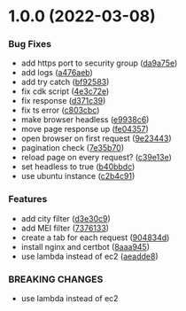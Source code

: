 # 1.0.0 (2022-03-08)


### Bug Fixes

* add https port to security group ([da9a75e](https://github.com/rfoel/cnpj/commit/da9a75ede6e7d0f4881b0c47997572830923a8d2))
* add logs ([a476aeb](https://github.com/rfoel/cnpj/commit/a476aeb0c2ac10f678fbdfd345b3162228ffed2a))
* add try catch ([bf92583](https://github.com/rfoel/cnpj/commit/bf9258312c161c22bb5f98de3a1a2657ec4e5172))
* fix cdk script ([4e3c72e](https://github.com/rfoel/cnpj/commit/4e3c72e0f5b389aa89a644d5ee2de9473ff08868))
* fix response ([d371c39](https://github.com/rfoel/cnpj/commit/d371c39b3b3f266b8602e57554017beadf254020))
* fix ts error ([c803cbc](https://github.com/rfoel/cnpj/commit/c803cbcb99e2f9341cd06ef824d490f6a1fc5c0b))
* make browser headless ([e9938c6](https://github.com/rfoel/cnpj/commit/e9938c61f35463bd4f81bae9f893d35f9d12b724))
* move page response up ([fe04357](https://github.com/rfoel/cnpj/commit/fe04357f642405e59b2318f52a8c63c9f9d4af9b))
* open browser on first request ([9e23443](https://github.com/rfoel/cnpj/commit/9e23443fea34c0d33f0cde66af76580625930198))
* pagination check ([7e35b70](https://github.com/rfoel/cnpj/commit/7e35b70ffb97ca67e16871742b99e04dabc81884))
* reload page on every request? ([c39e13e](https://github.com/rfoel/cnpj/commit/c39e13e5c6d9da8b1b9cdfa44101fe75e48c897a))
* set headless to true ([b40bbdc](https://github.com/rfoel/cnpj/commit/b40bbdcf5f9c174e9bc57c910fe963fc5b836c66))
* use ubuntu instance ([c2b4c91](https://github.com/rfoel/cnpj/commit/c2b4c91c523469df87b3a2fc9d7566423d3da4b7))


### Features

* add city filter ([d3e30c9](https://github.com/rfoel/cnpj/commit/d3e30c9f3f0d7b4fa72fe8309978b2965e198343))
* add MEI filter ([7376133](https://github.com/rfoel/cnpj/commit/7376133ccc5cb6033db29610d9e9d36f291bc4ce))
* create a tab for each request ([904834d](https://github.com/rfoel/cnpj/commit/904834ddcde61c54e964bd96f2468ae55b6c1094))
* install nginx and certbot ([8aaa945](https://github.com/rfoel/cnpj/commit/8aaa9454923a19d5c5e230b5098857f0bace1baa))
* use lambda instead of ec2 ([aeadde8](https://github.com/rfoel/cnpj/commit/aeadde8bec6276c626e36073fc37d014c4f185d2))


### BREAKING CHANGES

* use lambda instead of ec2
